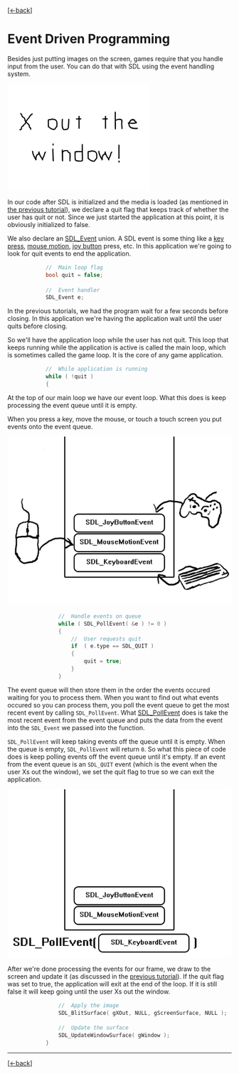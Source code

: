 [[<-back](../README.md)]

# Event Driven Programming

Besides just putting images on the screen, games require that you handle input from the user. You can do that with SDL using the event handling system.

![preview](./md/preview.png)

 In our code after SDL is initialized and the media is loaded (as mentioned in [the previous tutorial](../lesson-02/README.md)), we declare a quit flag that keeps track of whether the user has quit or not. Since we just started the application at this point, it is obviously initialized to false.

We also declare an [SDL_Event](http://wiki.libsdl.org/SDL_Event?highlight=%28%5CbCategoryStruct%5Cb%29%7C%28CategoryEvents%29) union. A SDL event is some thing like a [key press](http://wiki.libsdl.org/SDL_KeyboardEvent?highlight=%28\bCategoryStruct\b%29|%28CategoryEvents%29), [mouse motion](http://wiki.libsdl.org/SDL_MouseMotionEvent?highlight=%28\bCategoryStruct\b%29|%28CategoryEvents%29), [joy button](http://wiki.libsdl.org/SDL_JoyButtonEvent?highlight=%28\bCategoryStruct\b%29|%28CategoryEvents%29) press, etc. In this application we're going to look for quit events to end the application.

``` C++
            //	Main loop flag
            bool quit = false;

            //	Event handler
            SDL_Event e;

```

In the previous tutorials, we had the program wait for a few seconds before closing. In this application we're having the application wait until the user quits before closing.

So we'll have the application loop while the user has not quit. This loop that keeps running while the application is active is called the main loop, which is sometimes called the game loop. It is the core of any game application.

``` C++
            //	While application is running
            while ( !quit )
            {
```

At the top of our main loop we have our event loop. What this does is keep processing the event queue until it is empty.

When you press a key, move the mouse, or touch a touch screen you put events onto the event queue.

![Event](./md/enqueue.png)

``` C++
                //	Handle events on queue
                while ( SDL_PollEvent( &e ) != 0 )
                {
                    //	User requests quit
                    if	( e.type == SDL_QUIT )
                    {
                        quit = true;
                    }
                }
```

The event queue will then store them in the order the events occured waiting for you to process them. When you want to find out what events occured so you can process them, you poll the event queue to get the most recent event by calling `SDL_PollEvent`. What [SDL_PollEvent](http://wiki.libsdl.org/SDL_PollEvent?highlight=%28\bCategoryEvents\b%29|%28CategoryEnum%29|%28CategoryStruct%29) does is take the most recent event from the event queue and puts the data from the event into the `SDL_Event` we passed into the function.

`SDL_PollEvent` will keep taking events off the queue until it is empty. When the queue is empty, `SDL_PollEvent` will return `0`. So what this piece of code does is keep polling events off the event queue until it's empty. If an event from the event queue is an `SDL_QUIT` event (which is the event when the user Xs out the window), we set the quit flag to true so we can exit the application. 

![Event](./md/dequeue.png)

After we're done processing the events for our frame, we draw to the screen and update it (as discussed in the [previous tutorial](../lesson-02/README.md)). If the quit flag was set to true, the application will exit at the end of the loop. If it is still false it will keep going until the user Xs out the window.

``` C++
                //	Apply the image
                SDL_BlitSurface( gXOut, NULL, gScreenSurface, NULL );
            
                //	Update the surface
                SDL_UpdateWindowSurface( gWindow );
            }
```

----

[[<-back](../README.md)]
